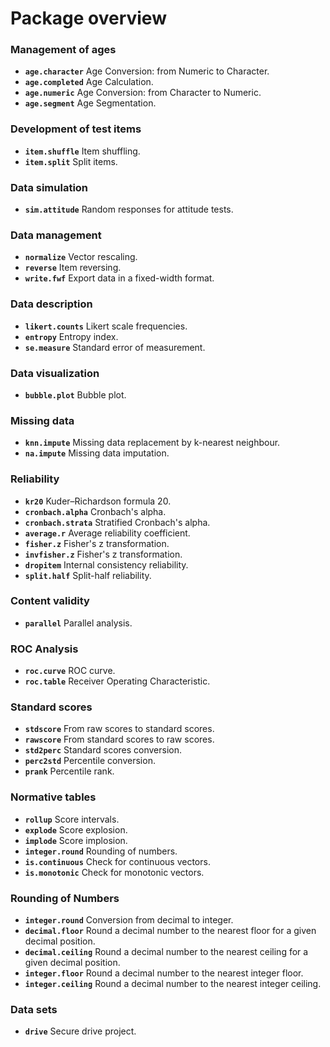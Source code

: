 Package overview
================

### Management of ages
* **`age.character`** Age Conversion: from Numeric to Character.
* **`age.completed`** Age Calculation.
* **`age.numeric`** Age Conversion: from Character to Numeric.
* **`age.segment`** Age Segmentation.

### Development of test items
* **`item.shuffle`** Item shuffling.
* **`item.split`** Split items.

### Data simulation
* **`sim.attitude`** Random responses for attitude tests.

### Data management
* **`normalize`** Vector rescaling.
* **`reverse`** Item reversing.
* **`write.fwf`** Export data in a fixed-width format.

### Data description
* **`likert.counts`** Likert scale frequencies.
* **`entropy`** Entropy index.
* **`se.measure`** Standard error of measurement.

### Data visualization
* **`bubble.plot`** Bubble plot.

### Missing data
* **`knn.impute`** Missing data replacement by k-nearest neighbour.
* **`na.impute`** Missing data imputation.

### Reliability
* **`kr20`** Kuder–Richardson formula 20.
* **`cronbach.alpha`** Cronbach's alpha.
* **`cronbach.strata`** Stratified Cronbach's alpha.
* **`average.r`** Average reliability coefficient.
* **`fisher.z`** Fisher's z transformation.
* **`invfisher.z`** Fisher's z transformation.
* **`dropitem`** Internal consistency reliability.
* **`split.half`** Split-half reliability.

### Content validity
* **`parallel`** Parallel analysis.

### ROC Analysis
* **`roc.curve`** ROC curve.
* **`roc.table`** Receiver Operating Characteristic.

### Standard scores
* **`stdscore`** From raw scores to standard scores.
* **`rawscore`** From standard scores to raw scores.
* **`std2perc`** Standard scores conversion.
* **`perc2std`** Percentile conversion.
* **`prank`** Percentile rank.

### Normative tables
* **`rollup`** Score intervals.
* **`explode`** Score explosion.
* **`implode`** Score implosion.
* **`integer.round`** Rounding of numbers.
* **`is.continuous`** Check for continuous vectors.
* **`is.monotonic`** Check for monotonic vectors.

### Rounding of Numbers
* **`integer.round`** Conversion from decimal to integer.
* **`decimal.floor`** Round a decimal number to the nearest floor for a given decimal position.
* **`decimal.ceiling`** Round a decimal number to the nearest ceiling for a given decimal position.
* **`integer.floor`** Round a decimal number to the nearest integer floor.
* **`integer.ceiling`** Round a decimal number to the nearest integer ceiling.

### Data sets
* **`drive`** Secure drive project.
